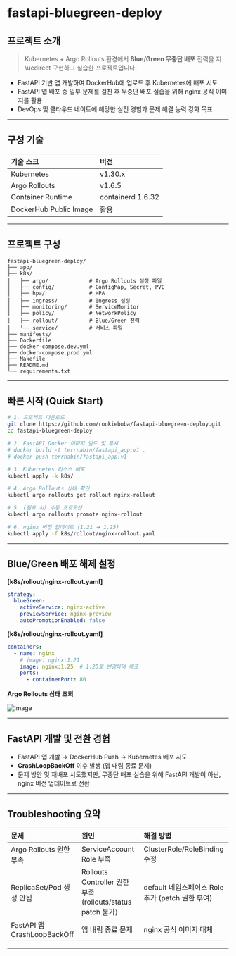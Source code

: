 # fastapi-bluegreen-deploy

## 프로젝트 소개
> Kubernetes + Argo Rollouts 환경에서 **Blue/Green 무중단 배포** 전력을 지\ucdirect 구현하고 실습한 프로젝트입니다.

- FastAPI 기반 앱 개발하여 DockerHub에 업로드 후 Kubernetes에 배포 시도
- FastAPI 앱 배포 중 일부 문제를 걸친 후 무중단 배포 실습을 위해 nginx 공식 이미지를 활용
- DevOps 및 클라우드 네이트에 해당한 실전 경험과 문제 해결 능력 강화 목표

---

## 구성 기술

| 기술 스크 | 버전 |
|:----------|:----|
| Kubernetes | v1.30.x |
| Argo Rollouts | v1.6.5 |
| Container Runtime | containerd 1.6.32 |
| DockerHub Public Image | 활용 |

---

## 프로젝트 구성
```
fastapi-bluegreen-deploy/
├── app/                 
├── k8s/
│   ├── argo/             # Argo Rollouts 설정 파일
│   ├── config/           # ConfigMap, Secret, PVC
│   ├── hpa/              # HPA
│   ├── ingress/          # Ingress 설정
│   ├── monitoring/       # ServiceMonitor
│   ├── policy/           # NetworkPolicy
│   ├── rollout/          # Blue/Green 전력
│   └── service/          # 서비스 파일
├── manifests/
├── Dockerfile
├── docker-compose.dev.yml
├── docker-compose.prod.yml
├── Makefile
├── README.md
└── requirements.txt
```

---

## 빠른 시작 (Quick Start)

```bash
# 1. 프로젝트 다운로드
git clone https://github.com/rookieboba/fastapi-bluegreen-deploy.git
cd fastapi-bluegreen-deploy

# 2. FastAPI Docker 이미지 빌드 및 푸시
# docker build -t terrnabin/fastapi_app:v1 .
# docker push terrnabin/fastapi_app:v1

# 3. Kubernetes 리소스 배포
kubectl apply -k k8s/

# 4. Argo Rollouts 상태 확인
kubectl argo rollouts get rollout nginx-rollout

# 5. (필요 시) 수동 프로모션
kubectl argo rollouts promote nginx-rollout

# 6. nginx 버전 업데이트 (1.21 ➔ 1.25)
kubectl apply -f k8s/rollout/nginx-rollout.yaml
```

---

## Blue/Green 배포 해제 설정

**[k8s/rollout/nginx-rollout.yaml]**
```yaml
strategy:
  blueGreen:
    activeService: nginx-active
    previewService: nginx-preview
    autoPromotionEnabled: false
```

**[k8s/rollout/nginx-rollout.yaml]**
```yaml
containers:
  - name: nginx
    # image: nginx:1.21
    image: nginx:1.25  # 1.25로 변경하며 배포
    ports:
      - containerPort: 80
```

**Argo Rollouts 상태 조회**

![image](https://github.com/user-attachments/assets/706c4f87-be43-497f-bf7a-02b548c15164)


---

## FastAPI 개발 및 전환 경험

- FastAPI 앱 개발 → DockerHub Push → Kubernetes 배포 시도
- **CrashLoopBackOff** 이수 발생 (앱 내림 종료 문제)
- 문제 방안 및 재배포 시도했지만, 무중단 배포 실습을 위해 FastAPI 개발이 아닌,  nginx 버전 업데이트로 전환

---

## Troubleshooting 요약

| 문제 | 원인 | 해결 방법 |
|:-----|:-----|:-----------|
| Argo Rollouts 권한 부족 | ServiceAccount Role 부족 | ClusterRole/RoleBinding 수정 |
| ReplicaSet/Pod 생성 안됨 | Rollouts Controller 권한 부족 (rollouts/status patch 불가) | default 네임스페이스 Role 추가 (patch 권한 부여) |
| FastAPI 앱 CrashLoopBackOff | 앱 내림 종료 문제 | nginx 공식 이미지 대체 |

---



